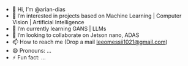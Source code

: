 - 👋 Hi, I’m @arian-dias
- 👀 I’m interested in projects based on Machine Learning | Computer Vision | Artificial Intelligence
- 🌱 I’m currently learning GANS | LLMs
- 💞️ I’m looking to collaborate on Jetson nano, ADAS
- 📫 How to reach me (Drop a mail leeomessii1021@gmail.com)
- 😄 Pronouns: ...
- ⚡ Fun fact: ...

<!---
arian-dias/arian-dias is a ✨ special ✨ repository because its `README.md` (this file) appears on your GitHub profile.
You can click the Preview link to take a look at your changes.
--->

